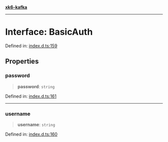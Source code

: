 [**xk6-kafka**](../README.md)

---

# Interface: BasicAuth

Defined in: [index.d.ts:159](https://github.com/mostafa/xk6-kafka/blob/main/api-docs/index.d.ts#L159)

## Properties

### password

> **password**: `string`

Defined in: [index.d.ts:161](https://github.com/mostafa/xk6-kafka/blob/main/api-docs/index.d.ts#L161)

---

### username

> **username**: `string`

Defined in: [index.d.ts:160](https://github.com/mostafa/xk6-kafka/blob/main/api-docs/index.d.ts#L160)
